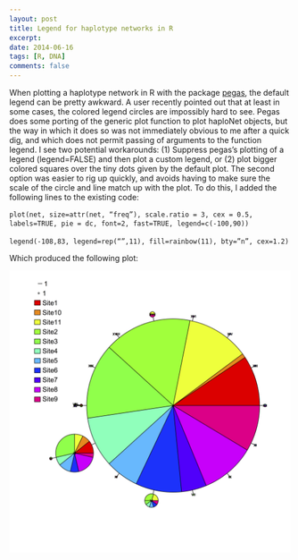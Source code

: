 ```yaml
---
layout: post
title: Legend for haplotype networks in R
excerpt: 
date: 2014-06-16
tags: [R, DNA]
comments: false
---
```

When plotting a haplotype network in R with the package [pegas](https://cran.r-project.org/web/packages/pegas/index.html), the default legend can be pretty awkward.  A user recently pointed out that at least in some cases, the colored legend circles are impossibly hard to see. Pegas does some porting of the generic plot function to plot haploNet objects, but the way in which it does so was not immediately obvious to me after a quick dig, and which does not permit passing of arguments to the function legend. I see two potential workarounds: (1) Suppress pegas’s plotting of a legend (legend=FALSE) and then plot a custom legend, or (2) plot bigger colored squares over the tiny dots given by the default plot. The second option was easier to rig up quickly, and avoids having to make sure the scale of the circle and line match up with the plot. To do this, I added the following lines to the existing code:

```
plot(net, size=attr(net, “freq”), scale.ratio = 3, cex = 0.5, labels=TRUE, pie = dc, font=2, fast=TRUE, legend=c(-100,90))

legend(-108,83, legend=rep(“”,11), fill=rainbow(11), bty=”n”, cex=1.2)
```
Which produced the following plot:

![](/images/haplotype_network_legend.png)
